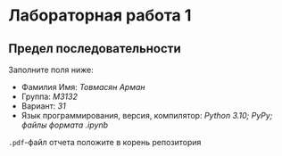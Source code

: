 # Лабораторная работа 1
## Предел последовательности

Заполните поля ниже:

- Фамилия Имя: *Товмасян Арман*  
- Группа: *M3132*  
- Вариант: *31*  
- Язык программирования, версия, компилятор: *Python 3.10; PyPy; файлы формата .ipynb*  

`.pdf`-файл отчета положите в корень репозитория
